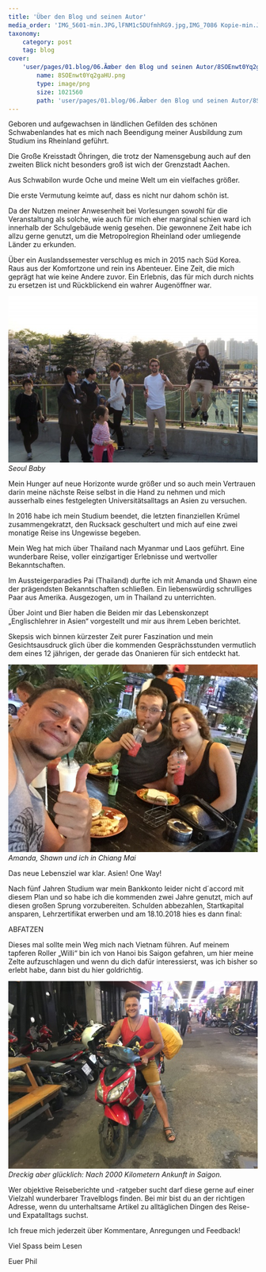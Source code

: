 ```yaml
---
title: 'Über den Blog und seinen Autor'
media_order: 'IMG_5601-min.JPG,lFNM1c5DUfmhRG9.jpg,IMG_7086 Kopie-min.JPG,IMG_8403 1 Kopie-min.JPG'
taxonomy:
    category: post
    tag: blog
cover:
    'user/pages/01.blog/06.Ãœber den Blog und seinen Autor/8SOEnwt0Yq2gaHU.png':
        name: 8SOEnwt0Yq2gaHU.png
        type: image/png
        size: 1021560
        path: 'user/pages/01.blog/06.Ãœber den Blog und seinen Autor/8SOEnwt0Yq2gaHU.png'
---
```


Geboren und aufgewachsen in ländlichen Gefilden des schönen Schwabenlandes hat es mich nach Beendigung meiner Ausbildung zum Studium ins Rheinland geführt. 

Die Große Kreisstadt Öhringen, die trotz der Namensgebung auch auf den zweiten Blick nicht besonders groß ist wich der Grenzstadt Aachen. 

Aus Schwabilon wurde Oche und meine Welt um ein vielfaches größer. 

Die erste Vermutung keimte auf, dass es nicht nur dahom schön ist. 

Da der Nutzen meiner Anwesenheit bei Vorlesungen sowohl für die Veranstaltung als solche, wie auch für mich eher marginal schien ward ich innerhalb der Schulgebäude wenig gesehen. Die gewonnene Zeit habe ich allzu gerne genutzt, um die Metropolregion Rheinland oder umliegende Länder zu erkunden. 

Über ein Auslandssemester verschlug es mich in 2015 nach Süd Korea. Raus aus der Komfortzone und rein ins Abenteuer. Eine Zeit, die mich geprägt hat wie keine Andere zuvor. 
Ein Erlebnis, das für mich durch nichts zu ersetzen ist und Rückblickend ein wahrer Augenöffner war. 

![](IMG_8403%201%20Kopie-min.JPG)
_Seoul Baby_

Mein Hunger auf neue Horizonte wurde größer und so auch mein Vertrauen darin meine nächste Reise selbst in die Hand zu nehmen und mich ausserhalb eines festgelegten Universitätsalltags an Asien zu versuchen. 

In 2016 habe ich mein Studium beendet, die letzten finanziellen Krümel zusammengekratzt, den Rucksack geschultert und mich auf eine zwei monatige Reise ins Ungewisse begeben. 

Mein Weg hat mich über Thailand nach Myanmar und Laos geführt. 
Eine wunderbare Reise, voller einzigartiger Erlebnisse und wertvoller Bekanntschaften. 

Im Aussteigerparadies Pai (Thailand) durfte ich mit Amanda und Shawn eine der prägendsten Bekanntschaften schließen. Ein liebenswürdig schrulliges Paar aus Amerika. Ausgezogen, um in Thailand zu unterrichten. 

Über Joint und Bier haben die Beiden mir das Lebenskonzept „Englischlehrer in Asien“ vorgestellt und mir aus ihrem Leben berichtet. 

Skepsis wich binnen kürzester Zeit purer Faszination und mein Gesichtsausdruck glich über die kommenden Gesprächsstunden vermutlich dem eines 12 jährigen, der gerade das Onanieren für sich entdeckt hat. 

![](IMG_7086%20Kopie-min.JPG)
_Amanda, Shawn und ich in Chiang Mai_

Das neue Lebensziel war klar. Asien! One Way! 

Nach fünf Jahren Studium war mein Bankkonto leider nicht d´accord mit diesem Plan und so habe ich die kommenden zwei Jahre genutzt, mich auf diesen großen Sprung vorzubereiten. Schulden abbezahlen, Startkapital ansparen, Lehrzertifikat erwerben und am 18.10.2018 hies es dann final:

ABFATZEN 

Dieses mal sollte mein Weg mich nach Vietnam führen. Auf meinem tapferen Roller „Willi“ bin ich von Hanoi bis Saigon gefahren, um hier meine Zelte aufzuschlagen und wenn du dich dafür interessierst, was ich bisher so erlebt habe, dann bist du hier goldrichtig. 

![](IMG_5601-min.JPG)
_Dreckig aber glücklich: Nach 2000 Kilometern Ankunft in Saigon._


Wer objektive Reiseberichte und -ratgeber sucht darf diese gerne auf einer Vielzahl wunderbarer Travelblogs finden. Bei mir bist du an der richtigen Adresse, wenn du unterhaltsame Artikel zu alltäglichen Dingen des Reise- und Expatalltags suchst.

Ich freue mich jederzeit über Kommentare, Anregungen und Feedback! 

Viel Spass beim Lesen 

Euer Phil
